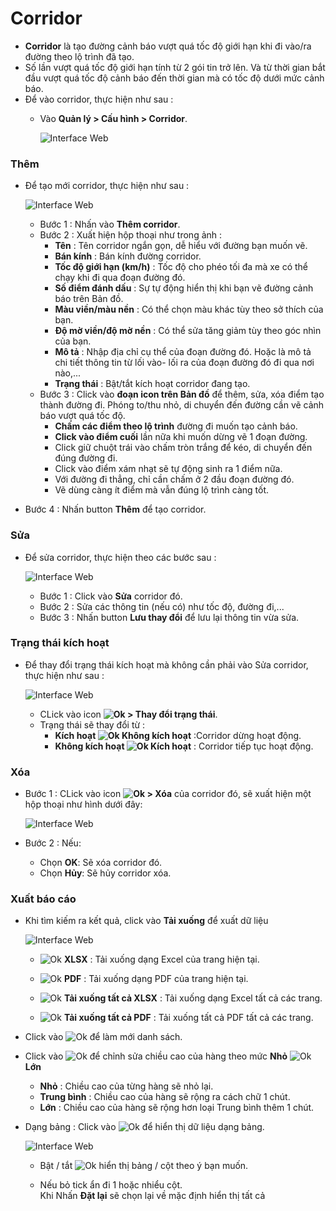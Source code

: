 # Corridor
- **Corridor** là tạo đường cảnh báo vượt quá tốc độ giới hạn khi đi vào/ra đường theo lộ trình đã tạo.
- Số lần vượt quá tốc độ giới hạn tính từ 2 gói tin trở lên. Và từ thời gian  bắt đầu vượt quá tốc độ cảnh báo đến thời gian mà có tốc độ dưới mức cảnh báo.
- Để vào corridor, thực hiện như sau :
  - Vào **Quản lý > Cấu hình > Corridor**.

    <span style="display:block;text-align:left">![Interface Web](/docs/assets/images/web-interface/map/corridor-in.jpg)

### Thêm
- Để tạo mới corridor, thực hiện như sau :

    <span style="display:block;text-align:left">![Interface Web](/docs/assets/images/web-interface/map/manage-corridor-add.jpg)

  - Bước 1 : Nhấn vào **Thêm corridor**.
  - Bước 2 : Xuất  hiện hộp thoại như trong ảnh :
    - **Tên** : Tên corridor ngắn gọn, dễ hiểu với đường bạn muốn vẽ.
    - **Bán kính** : Bán kính đường corridor.
    - **Tốc độ giới hạn (km/h)** : Tốc độ cho phéo tối đa mà xe có thể chạy khi đi qua đoạn đường đó.
    - **Số điểm đánh dấu** : Sự tự động hiển thị khi bạn vẽ đường cảnh báo trên Bản đồ.
    - **Màu viền/màu nền** : Có thể chọn màu khác tùy theo sở thích của bạn. 
    - **Độ mờ viền/độ mờ nền** : Có thể sửa tăng giảm tùy theo góc nhìn của bạn.
    - **Mô tả** : Nhập địa chỉ cụ thể của đoạn đường đó. Hoặc là mô tả chi tiết  thông tin từ lối vào- lối ra của đoạn đường đó đi qua nơi nào,...
    - **Trạng thái** : Bật/tắt kích hoạt corridor đang tạo.
  - Bước 3 : Click vào **đoạn icon trên Bản đồ** để thêm, sửa, xóa điểm tạo thành đường đi. Phóng to/thu nhỏ, di chuyển đến đường cần vẽ cảnh báo vượt quá tốc độ.
    - **Chấm các điểm theo lộ trình** đường đi muốn tạo cảnh báo.
    - **Click vào điểm cuối** lần nữa khi muốn dừng vẽ 1 đoạn đường.
    - Click giữ chuột trái vào chấm tròn trắng  để kéo, di chuyển đến đúng đường đi. 
    - Click vào điểm xám nhạt sẽ tự động sinh ra 1 điểm nữa.
    - Với đường đi thẳng, chỉ cần chấm ở 2 đầu đoạn đường đó.
    - Vẽ dùng càng ít điểm mà vẫn đúng lộ trình càng tốt.
- Bước 4 : Nhấn button **Thêm** để tạo corridor.

### Sửa 
- Để sửa corridor, thực hiện theo các bước sau :

    <span style="display:block;text-align:left">![Interface Web](/docs/assets/images/web-interface/map/manage-corridor-edit.jpg)

  - Bước 1 : Click vào **Sửa** corridor đó.
  - Bước 2 : Sửa các thông tin (nếu có) như tốc độ, đường đi,...
  - Bước 3 : Nhấn button **Lưu thay đổi** để lưu lại thông tin vừa sửa.

### Trạng thái kích hoạt

- Để thay đổi trạng thái kích hoạt mà không cần phải vào Sửa corridor, thực hiện như sau : 

  <span style="display:block;text-align:left">![Interface Web](/docs/assets/images/web-interface/map/manage-corridor-chage-status.jpg)
  
  - CLick  vào icon **<span class="icon-left svg-filter-info">![Ok](/docs/assets/images/web-interface/icon/SVG/ellipsis-h.svg) > Thay đổi trạng thái**.
  - Trạng thái sẽ thay đổi từ : 
    - **Kích hoạt <span class="icon-left svg-filter-serch">![Ok](/docs/assets/images/web-interface/icon/SVG/arrow-right.svg) Không kích hoạt** :Corridor dừng hoạt động.
    - **Không  kích hoạt <span class="icon-left svg-filter-serch">![Ok](/docs/assets/images/web-interface/icon/SVG/arrow-right.svg) Kích hoạt** : Corridor tiếp tục hoạt động.

### Xóa 

- Bước 1 : CLick  vào icon **<span class="icon-left svg-filter-info">![Ok](/docs/assets/images/web-interface/icon/SVG/ellipsis-h.svg) > Xóa** của corridor đó, sẽ xuất hiện một hộp thoại như hình dưới đây:

    <span style="display:block;text-align:left">![Interface Web](/docs/assets/images/web-interface/map/manage-corridor-delete.jpg)

- Bước 2 : Nếu:
  - Chọn **OK**: Sẽ xóa corridor đó.
  - Chọn **Hủy**: Sẽ hủy corridor xóa.


### Xuất báo cáo

* Khi tìm kiếm ra kết quả, click vào **Tải xuống** để xuất dữ liệu
 
    <span style="display:block;text-align:left">![Interface Web](/docs/assets/images/web-interface/map/manage-corridor-dowload.jpg)
  
  - <span class="icon-left svg-filter-circlegreen2">![Ok](/docs/assets/images/web-interface/icon/SVG/file-excel1.svg) **XLSX** : Tải xuống dạng Excel của trang hiện tại.

  - <span class="icon-left svg-filter-circlered">![Ok](/docs/assets/images/web-interface/icon/SVG/file-pdf1.svg) **PDF** : Tải xuống dạng PDF của trang hiện tại.

  - <span class="icon-left svg-filter-circlegreen2">![Ok](/docs/assets/images/web-interface/icon/SVG/file-excel1.svg) **Tải xuống tất cả XLSX** : Tải xuống dạng Excel tất cả các trang.
  
  - <span class="icon-left svg-filter-circlered">![Ok](/docs/assets/images/web-interface/icon/SVG/file-pdf1.svg) **Tải xuống tất cả PDF** : Tải xuống tất cả  PDF tất cả các trang.

- Click vào <span class="icon-left svg-filter-info">![Ok](/docs/assets/images/web-interface/icon/SVG/icons8-reset.svg) để làm mới danh sách.
      
- Click vào <span class="icon-left svg-filter-info">![Ok](/docs/assets/images/web-interface/icon/SVG/column-height.svg) để chỉnh sửa chiều cao của hàng theo mức **Nhỏ** <span class="icon-left svg-filter-serch">![Ok](/docs/assets/images/web-interface/icon/SVG/arrow-right.svg) **Lớn** 

  - **Nhỏ** : Chiều cao của từng hàng sẽ nhỏ lại.
  - **Trung bình** : Chiều cao của hàng sẽ rộng ra cách chữ 1 chút.
  - **Lớn** : Chiều cao của hàng sẽ rộng hơn loại Trung bình thêm 1 chút.
- Dạng bảng :  Click vào <span class="icon-left ">![Ok](/docs/assets/images/web-interface/icon/SVG/icons8-gear.svg) để hiển thị dữ liệu dạng bảng.
    
    <span style="display:block;text-align:left">![Interface Web](/docs/assets/images/web-interface/map/manage-corridor-dowload-2.jpg)
    
    - Bật / tắt <span class="icon-left svg-filter-tick">![Ok](/docs/assets/images/web-interface/icon/SVG/check-square1.svg) hiển thị bảng / cột theo ý bạn muốn.
    
    - Nếu bỏ tick ẩn đi 1 hoặc nhiểu cột. <br>
    Khi Nhấn **Đặt lại** sẽ chọn lại về mặc định hiển thị tất cả